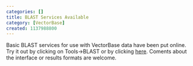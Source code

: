 ```yaml
---
categories: []
title: BLAST Services Available
category: [VectorBase]
created: 1137988800
---
```

Basic BLAST services for use with VectorBase data have been put online. Try it out by clicking on Tools->BLAST or by clicking <a href="/blast/">here</a>. Coments about the interface or results formats are welcome.

